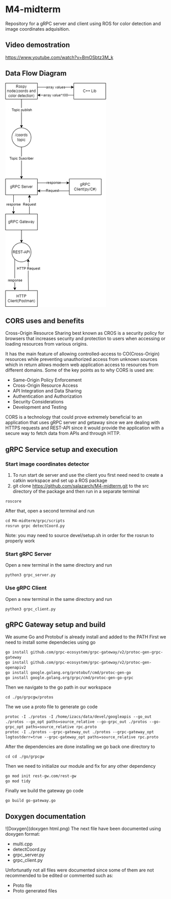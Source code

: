 # M4-midterm
Repository for a gRPC server and client using ROS for color detection and image coordinates adquisition.
## Video demostration
https://www.youtube.com/watch?v=BmOSbtz3M_k
## Data Flow Diagram
![DFD](DFD_M4MidTerm.drawio.png)
## CORS uses and benefits
Cross-Origin Resource Sharing best known as CROS is a security policy for browsers that increases security and protection to users when accessing or loading resources from various origins.

It has the main feature of allowing controlled-access to CO(Cross-Origin) resources while preventing unauthorized access from unknown sources which in return allows modern web application access to resources from different domains.
Some of the key points as to why CORS is used are:

* Same-Origin Policy Enforcement
* Cross-Origin Resource Access
*	API Integration and Data Sharing
*	Authentication and Authorization
*	Security Considerations
*	Development and Testing

CORS is a technology that could prove extremely beneficial to an application that uses gRPC server and getaway since we are dealing with HTTPS requests and REST-API since it would provide the application with a secure way to fetch data from APIs and through HTTP.

## gRPC Service setup and execution
### Start image coordinates detector
1. To run start de server and use the client you first need need to create a catkin workspace and set up a ROS package
2. git clone https://github.com/salazarch/M4-midterm.git to the src directory of the package and then run in a separate terminal
```
roscore
```
After that, open a second terminal and run
```
cd M4-midterm/grpc/scripts
rosrun grpc detectCoord.py
```
Note: you may need to source devel/setup.sh in order for the rosrun to properly work
### Start gRPC Server
Open a new terminal in the same directory and run
```
python3 grpc_server.py
```
### Use gRPC Client
Open a new terminal in the same directory and run
```
python3 grpc_client.py
```
## gRPC Gateway setup and build
We asume Go and Protobuf is already install and added to the PATH
First we need to install some dependecies using go
```
go install github.com/grpc-ecosystem/grpc-gateway/v2/protoc-gen-grpc-gateway
go install github.com/grpc-ecosystem/grpc-gateway/v2/protoc-gen-openapiv2
go install google.golang.org/protobuf/cmd/protoc-gen-go
go install google.golang.org/grpc/cmd/protoc-gen-go-grpc
```
Then we navigate to the go path in our workspace
```
cd ./go/grpcgw/protos
```
The we use a proto file to generate go code
```
protoc -I ./protos -I /home/izacs/data/devel/googleapis --go_out ./protos --go_opt paths=source_relative --go-grpc_out ./protos --go-grpc_opt paths=source_relative rpc.proto
protoc -I ./protos --grpc-gateway_out ./protos --grpc-gateway_opt logtostderr=true --grpc-gateway_opt paths=source_relative rpc.proto
```
After the dependencies are done installing we go back one directory to
```
cd cd ./go/grpcgw
```
Then we need to initialize our module and fix for any other dependency
```
go mod init rest-gw.com/rest-gw
go mod tidy
```
Finally we build the gateway go code
```
go build go-gateway.go
```

## Doxygen documentation
![Doxygen](doxygen html.png)
The next file have been documented using doxygen format:

* multi.cpp
* detectCoord.py
* grpc_server.py
* grpc_client.py

Unfortunatly not all files were documented since some of them are not recommended to be edited or commented such as:

  * Proto file
  * Proto generated files
